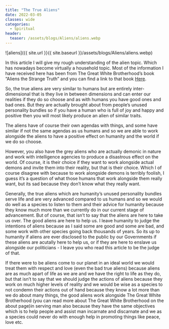```yaml
---
title: "The True Aliens"
date: 2022-03-05
classes: wide
categories:
  - Spiritual 
header: 
  teaser: /assets/blogs/Aliens/aliens.webp
---
```


![aliens]({{ site.url }}{{ site.baseurl }}/assets/blogs/Aliens/aliens.webp)


In this article I will give my rough understanding of the alien topic. Which has nowadays become virtually a household topic. Most of the information I have received here has been from The Great White Brotherhood’s book “Aliens the Strange Truth” and you can find a link to that book [Here](https://thegreatwhitebrotherhood.org/books/aliens-the-strange-truth/).  

So, the true aliens are very similar to humans but are entirely inter-dimensional that is they live in between dimensions and can enter our realities if they do so choose and as with humans you have good ones and bad ones. But they are actually brought about from people’s unused personality bundles so if you have a human who is full of joy and happy and positive then you will most likely produce an alien of similar traits. 

The aliens have of course their own agendas with things, and some have similar if not the same agendas as us humans and so we are able to work alongside the aliens to have a positive effect on humanity and the world if we do so choose.

However, you also have the grey aliens who are actually demonic in nature and work with intelligence agencies to produce a disastrous effect on the world. Of course, it is their choice if they want to work alongside actual demons and invite them into their reality, but that is their choice. Which I of course disagree with because to work alongside demons is terribly foolish, I guess it’s a question of what those humans that work alongside them really want, but its sad because they don’t know what they really want.

Generally, the true aliens which are humanity’s unused personality bundles serve life and are very advanced compared to us humans and so we would do well as a species to listen to them and their advice for humanity because they know much more than we currently do in our current stage of advancement. But of course, that isn’t to say that the aliens are here to take us over. The good aliens are here to help us. I leave humanity to judge the intentions of aliens because as I said some are good and some are bad, and some work with other species going back thousands of years. So its up to humanity if aliens are ever disclosed to the public by our Governments if these aliens are acutally here to help us, or if they are here to enslave us alongside our politicians - I leave you who read this article to be the judge of that. 

If there were to be aliens come to our planet in an ideal world we would treat them with respect and love (even the bad true aliens) because aliens are as much apart of life as we are and we have the right to life as they do, but that isn’t to say that we should judge the actions of aliens because they work on much higher levels of reality and we would be wise as a species to not condemn their actions out of hand because they know a lot more than we do about many things, the good aliens work alongside The Great White Brotherhood (you can read more about The Great White Brotherhood on the about page)in serving man also because they have the same objectives which is to help people and assist man incarnate and discarnate and we as a species could never do with enough help in promoting things like peace, love etc.
